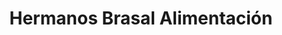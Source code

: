 ---
title: "Hermanos Brasal Alimentación"
url: /toledo/hermanos-brasal-alimentacion/
shop: comodidad
---